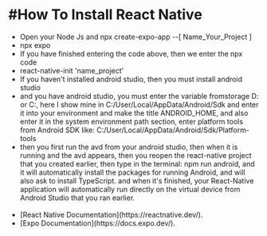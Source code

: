 <H1> #How To Install React Native </H1>
<ul>
  <li>Open your Node Js and npx create-expo-app --[ Name_Your_Project ] </li>
  <li>npx expo</li>

  <li>If you have finished entering the code above, then we enter the npx code</li>
  <li>react-native-init 'name_project'</li>
  <li>If you haven't installed android studio, then you must install android studio</li>
  <li>and you have android studio, you must enter the variable fromstorage D: or C:, here I show mine in C:/User/Local/AppData/Android/Sdk and enter it into your environment and make the title ANDROID_HOME, and also enter it in the system environment path section, enter platform tools from Android SDK like: C:/User/Local/AppData/Android/Sdk/Platform-tools</li>
  <li>then you first run the avd from your android studio, then when it is running and the avd appears, then you reopen the react-native project that you created earlier, then type in the terminal: npm run android, and it will automatically install the packages for running Android, and will also ask to install TypeScript. and when it's finished, your React-Native application will automatically run directly on the virtual device from Android Studio that you ran earlier. </li>
  <br>
  <li> [React Native Documentation](https://reactnative.dev/).</li>
  <li> [Expo Documentation](https://docs.expo.dev/).</li>
</ul>
  
